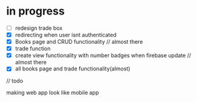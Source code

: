 # in progress
- [ ] redesign trade box
- [x] redirecting when user isnt authenticated
- [x] Books page and CRUD functionality // almost there
- [x] trade function
- [x] create view functionality with number badges when firebase update // almost there
- [x] all books page and trade functionality(almost)

// todo

making web app look like mobile app